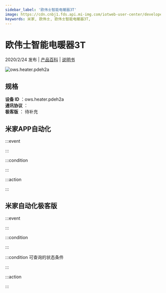 ```yaml
---
sidebar_label: '欧伟士智能电暖器3T'
image: https://cdn.cnbj1.fds.api.mi-img.com/iotweb-user-center/developer_1678871036445C4BAlEmz.png?GalaxyAccessKeyId=AKVGLQWBOVIRQ3XLEW&Expires=9223372036854775807&Signature=YKtmho5PKnaIH2SK+QIHa+ZJG2E=
keywords: 米家, 欧伟士, 欧伟士智能电暖器3T, 
---
```

# 欧伟士智能电暖器3T

2020/2/24 发布 | [产品百科](https://home.mi.com/webapp/content/baike/product/index.html?model=ows.heater.pdeh2a/) | [说明书](https://home.mi.com/views/introduction.html?model=ows.heater.pdeh2a&region=cn)

![ows.heater.pdeh2a](https://cdn.cnbj1.fds.api.mi-img.com/iotweb-user-center/developer_1678871036445C4BAlEmz.png?GalaxyAccessKeyId=AKVGLQWBOVIRQ3XLEW&Expires=9223372036854775807&Signature=YKtmho5PKnaIH2SK+QIHa+ZJG2E=)

## 规格  
> 
**设备 ID** ：ows.heater.pdeh2a  
**通讯协议** ：  
**极客版**  ： 待补充 


## 米家APP自动化  

:::event  

:::

:::condition  

:::

:::action   

:::

## 米家自动化极客版  

:::event  

:::

:::condition  

:::

:::condition 可查询的状态条件  

:::

:::action  

:::

        
